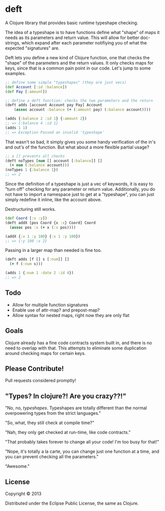 # deft

A Clojure library that provides basic runtime typeshape checking.

The idea of a typeshape is to have functions define what "shape" of maps it needs as its parameters and return value. This will allow for better doc-strings, which expand after each parameter notifiying you of what the expected "signatures" are.

Deft lets you define a new kind of Clojure function, one that checks the "shape" of the parameters and the return values. It only checks maps for keys, since that is a common pain point in our code. Let's jump to some examples.

```clojure
;; define some simple "typeshapes" (they are just vecs)
(def Account [:id :balance])
(def Pay [:amount])

;; define a deft function: checks the two parameters and the return 
(deft adds [account Account pay Pay] Account
    (assoc account :balance (+ (:amount pay) (:balance account))))

(adds {:balance 2 :id 1} {:amount 2})
;; => {:balance 4 :id 1}
(adds 1 1)
;; => Exception Passed an invalid 'typeshape'

```

That wasn't so bad, it simply gives you some handy verification of the in's and out's of the function. But what about a more flexible partial usage?

```clojure
;; a [] prevents all checks
(deft noTypes [num [] account [:balance]] []
  (+ num (:balance account)))
(noTypes 1 {:balance 1})
;; => 2

```

Since the definition of a typeshape is just a vec of keywords, it is easy to "turn off" checking for any parameter or return value. Additionally, you do not have to import a namespace just to get at a "typeshape", you can just simply redefine it inline, like the account above.

Destructuring still works.

```clojure
(def Coord [:x :y])
(deft addX [pos Coord {x :x} Coord] Coord 
  (assoc pos :x (+ x (:x pos))))

(addX {:x 1 :y 100} {:x 1 :y 100})
;; => {:y 100 :x 2}

```

Passing in a larger map than needed is fine too.

```clojure
(deft adds [f [] s [:num]] []
  (+ f (:num s)))

(adds 1 {:num 1 :date 2 :id 4})
;; => 2

```

## Todo

* Allow for multiple function signatures 
* Enable use of attr-map? and prepost-map?
* Allow syntax for nested maps, right now they are only flat

## Goals

Clojure already has a fine code contracts system built in, and there is no need to overlap with that. This attempts to eliminate some duplication around checking maps for certain keys. 

## Please Contribute!

Pull requests considered promptly!

## "Types? In clojure?! Are you crazy??!"

"No, no, _typeshapes_. Typeshapes are totally different than the normal overpowering types from the strict languages."

"So, what, they still check at compile time?"

"Nah, they only get checked at run-time, like code contracts."

"That probably takes forever to change all your code! I'm too busy for that!"

"Nope, it's totally a la carte, you can change just one function at a time, and you can prevent checking all the parameters."

"Awesome."

## License

Copyright © 2013

Distributed under the Eclipse Public License, the same as Clojure.

